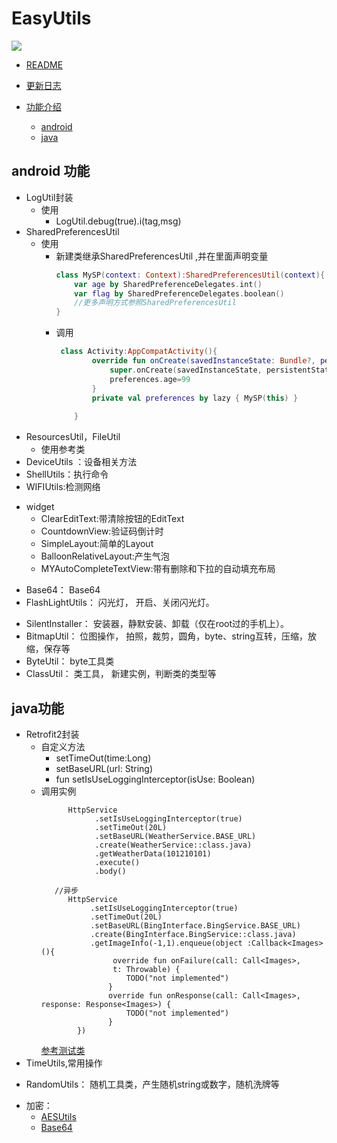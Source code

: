# EasyUtils
[![](https://jitpack.io/v/mamenglong/EasyUtils.svg)](https://jitpack.io/#mamenglong/EasyUtils)
- [README](README.md)
- [更新日志](UPDATE_LOG.md)
- [功能介绍](FUNCTION.md)
  - [android](#android)
  - [java](#java)
  
  <p id = "android"></p>

## android 功能
- LogUtil封装
  - 使用 
      - LogUtil.debug(true).i(tag,msg)
- SharedPreferencesUtil
  - 使用
    - 新建类继承SharedPreferencesUtil ,并在里面声明变量
        ```kotlin
        class MySP(context: Context):SharedPreferencesUtil(context){
            var age by SharedPreferenceDelegates.int()
            var flag by SharedPreferenceDelegates.boolean()
            //更多声明方式参照SharedPreferencesUtil
        }
        ```
    - 调用 
        ```kotlin
         class Activity:AppCompatActivity(){
                override fun onCreate(savedInstanceState: Bundle?, persistentState: PersistableBundle?) {
                    super.onCreate(savedInstanceState, persistentState)
                    preferences.age=99
                }
                private val preferences by lazy { MySP(this) }
                
            }
        ```
- ResourcesUtil，FileUtil
  - 使用参考类
- DeviceUtils ：设备相关方法
- ShellUtils：执行命令
- WIFIUtils:检测网络
+ widget
   + ClearEditText:带清除按钮的EditText
   + CountdownView:验证码倒计时
   +  SimpleLayout:简单的Layout 
   +  BalloonRelativeLayout:产生气泡
  +  MYAutoCompleteTextView:带有删除和下拉的自动填充布局
- Base64： Base64 
- FlashLightUtils： 闪光灯， 开启、关闭闪光灯。 
+ SilentInstaller： 安装器，静默安装、卸载（仅在root过的手机上）。
+ BitmapUtil： 位图操作， 拍照，裁剪，圆角，byte、string互转，压缩，放缩，保存等
+ ByteUtil： byte工具类
+ ClassUtil： 类工具， 新建实例，判断类的类型等
   
 <p id = "java"></p>

## java功能
- Retrofit2封装
    - 自定义方法
      - setTimeOut(time:Long)
      -  setBaseURL(url: String)
      - fun setIsUseLoggingInterceptor(isUse: Boolean)
    - 调用实例
      ```
            HttpService
                  .setIsUseLoggingInterceptor(true)
                  .setTimeOut(20L)
                  .setBaseURL(WeatherService.BASE_URL)
                  .create(WeatherService::class.java)
                  .getWeatherData(101210101)
                  .execute()
                  .body()
                  
         //异步
            HttpService
                 .setIsUseLoggingInterceptor(true)
                 .setTimeOut(20L)
                 .setBaseURL(BingInterface.BingService.BASE_URL)
                 .create(BingInterface.BingService::class.java)
                 .getImageInfo(-1,1).enqueue(object :Callback<Images>(){
                      override fun onFailure(call: Call<Images>,
                      t: Throwable) {
                         TODO("not implemented")  
                     }
                     override fun onResponse(call: Call<Images>, response: Response<Images>) {
                         TODO("not implemented")  
                     }
              })
      ```
      [参考测试类](./app/src/test/java/com/mml/easyutils/ExampleUnitTest.kt)
- TimeUtils,常用操作 
+ RandomUtils： 随机工具类，产生随机string或数字，随机洗牌等
- 加密：
    - [AESUtils](./java/src/main/java/com/mml/java/data/AESUtils.kt)
    - [Base64](./java/src/main/java/com/mml/java/data/Base64.kt)
    

